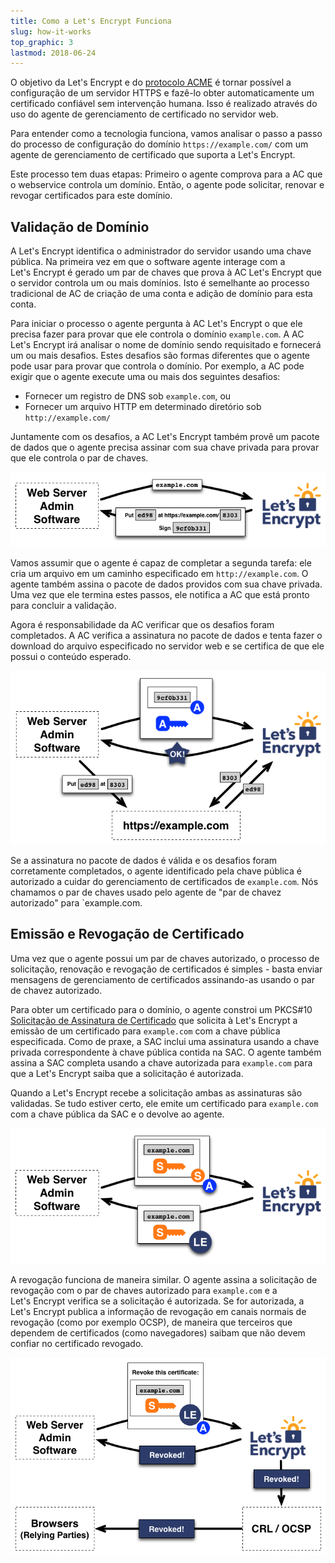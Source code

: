 ```yaml
---
title: Como a Let's Encrypt Funciona
slug: how-it-works
top_graphic: 3
lastmod: 2018-06-24
---
```


O objetivo da Let's&nbsp;Encrypt e do [protocolo ACME](https://ietf-wg-acme.github.io/acme/) é tornar possível a configuração de um servidor HTTPS e fazê-lo obter automaticamente um certificado confiável sem intervenção humana. Isso é realizado através do uso do agente de gerenciamento de certificado no servidor web.

Para entender como a tecnologia funciona, vamos analisar o passo a passo do processo de configuração do domínio `https://example.com/` com um agente de gerenciamento de certificado que suporta a Let's&nbsp;Encrypt. 

Este processo tem duas etapas: Primeiro o agente comprova para a AC que o webservice controla um domínio. Então, o agente pode solicitar, renovar e revogar certificados para este domínio.

## Validação de Domínio

A Let's&nbsp;Encrypt identifica o administrador do servidor usando uma chave pública. Na primeira vez em que o software agente interage com a Let's&nbsp;Encrypt é gerado um par de chaves que prova à AC Let's&nbsp;Encrypt que o servidor controla um ou mais domínios. Isto é semelhante ao processo tradicional de AC de criação de uma conta e adição de domínio para esta conta.

Para iniciar o processo o agente pergunta à AC Let's&nbsp;Encrypt o que ele precisa fazer para provar que ele controla o domínio `example.com`. A AC Let's&nbsp;Encrypt irá analisar o nome de domínio sendo requisitado e fornecerá um ou mais desafios. Estes desafios são formas diferentes que o agente pode usar para provar que controla o domínio. Por exemplo, a AC pode exigir que o agente execute uma ou mais dos seguintes desafios:

* Fornecer um registro de DNS sob `example.com`, ou
* Fornecer um arquivo HTTP em determinado diretório sob `http://example.com/`

Juntamente com os desafios, a AC Let's&nbsp;Encrypt também provê um pacote de dados que o agente precisa assinar com sua chave privada para provar que ele controla o par de chaves. 

<div class="howitworks-figure">
<img alt="Requesting challenges to validate example.com"
     src="/images/howitworks_challenge.png"/>
</div>

Vamos assumir que o agente é capaz de completar a segunda tarefa: ele cria um arquivo em um caminho especificado em `http://example.com`. O agente também assina o pacote de dados providos com sua chave privada. Uma vez que ele termina estes passos, ele notifica a AC que está pronto para concluir a validação.  

Agora é responsabilidade da AC verificar que os desafios foram completados. A AC verifica a assinatura no pacote de dados e tenta fazer o download do arquivo especificado no servidor web e se certifica de que ele possui o conteúdo esperado.

<div class="howitworks-figure">
<img alt="Requesting authorization to act for example.com"
     src="/images/howitworks_authorization.png"/>
</div>

Se a assinatura no pacote de dados é válida e os desafios foram corretamente completados, o agente identificado pela chave pública é autorizado a cuidar do gerenciamento de certificados de `example.com`. Nós chamamos o par de chaves usado pelo agente de "par de chavez autorizado" para `example.com.

## Emissão e Revogação de Certificado

Uma vez que o agente possui um par de chaves autorizado, o processo de solicitação, renovação e revogação de certificados é simples - basta enviar mensagens de gerenciamento de certificados assinando-as usando o par de chavez autorizado.

Para obter um certificado para o domínio, o agente constroi um PKCS#10 [Solicitação de Assinatura de Certificado](https://tools.ietf.org/html/rfc2986) que solicita à Let's&nbsp;Encrypt a emissão de um certificado para `example.com` com a chave pública especificada. Como de praxe, a SAC inclui uma assinatura usando a chave privada correspondente à chave pública contida na SAC. O agente também assina a SAC completa usando a chave autorizada para `example.com` para que a Let's&nbsp;Encrypt saiba que a solicitação é autorizada. 

Quando a Let's&nbsp;Encrypt recebe a solicitação ambas as assinaturas são validadas. Se tudo estiver certo, ele emite um certificado para `example.com` com a chave pública da SAC e o devolve ao agente.

<div class="howitworks-figure">
<img alt="Requesting a certificate for example.com"
     src="/images/howitworks_certificate.png"/>
</div>

A revogação funciona de maneira similar. O agente assina a solicitação de revogação com o par de chaves autorizado para `example.com` e a Let's&nbsp;Encrypt verifica se a solicitação é autorizada. Se for autorizada, a Let's&nbsp;Encrypt publica a informação de revogação em canais normais de revogação (como por exemplo OCSP), de maneira que terceiros que dependem de certificados (como navegadores) saibam que não devem confiar no certificado revogado.

<div class="howitworks-figure">
<img alt="Requesting revocation of a certificate for example.com"
     src="/images/howitworks_revocation.png"/>
</div>

